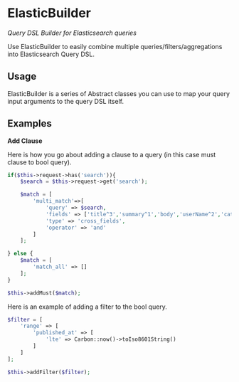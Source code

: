 # ElasticBuilder

_Query DSL Builder for Elasticsearch queries_

Use ElasticBuilder to easily combine multiple queries/filters/aggregations into Elasticsearch Query DSL.

## Usage 

ElasticBuilder is a series of Abstract classes you can use to map your query input arguments to the query DSL itself.

## Examples

**Add Clause**

Here is how you go about adding a clause to a query (in this case must clause to bool query).

```php
if($this->request->has('search')){
    $search = $this->request->get('search');

    $match = [
        'multi_match'=>[
            'query' => $search,
            'fields' => ['title^3','summary^1','body','userName^2','categoryName^2','tag_string^1'],
            'type' => 'cross_fields',
            'operator' => 'and'
        ]
    ];

} else {
    $match = [
        'match_all' => []
    ];
}

$this->addMust($match);
```

Here is an example of adding a filter to the bool query.

```php
$filter = [
    'range' => [
        'published_at' => [
            'lte' => Carbon::now()->toIso8601String()
        ]
    ]
];

$this->addFilter($filter);
```